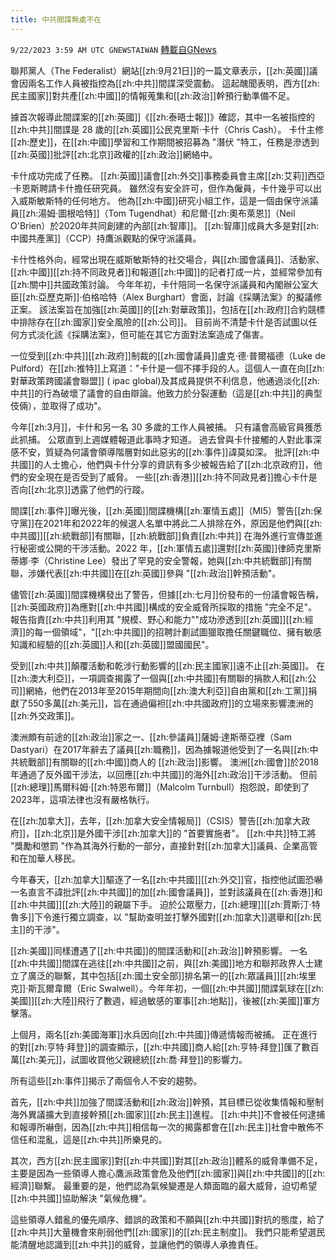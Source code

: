 ```yaml
---
title: 中共間諜無處不在
---
```

`9/22/2023 3:59 AM UTC GNEWSTAIWAN` [轉載自GNews](https://gnews.org/articles/1724653)


  
聯邦黨人（The Federalist）網站[[zh:9月21日]]的一篇文章表示，[[zh:英國]]議會因兩名工作人員被指控為[[zh:中共]]間諜深受震動。 這起醜聞表明，西方[[zh:民主國家]]對共產[[zh:中國]]的情報蒐集和[[zh:政治]]幹預行動準備不足。

據首次報導此間諜案的[[zh:英國]]《[[zh:泰晤士報]]》確認，其中一名被指控的[[zh:中共]]間諜是 28 歲的[[zh:英國]]公民克里斯·卡什（Chris Cash）。 卡什主修[[zh:歷史]]，在[[zh:中國]]學習和工作期間被招募為 "潛伏 "特工，任務是滲透到[[zh:英國]]批評[[zh:北京]]政權的[[zh:政治]]網絡中。

  

卡什成功完成了任務。 [[zh:英國]]議會[[zh:外交]]事務委員會主席[[zh:艾莉]]西亞·卡恩斯聘請卡什擔任研究員。 雖然沒有安全許可，但作為僱員，卡什幾乎可以出入威斯敏斯特的任何地方。 他為[[zh:中國]]研究小組工作，這是一個由保守派議員[[zh:湯姆·圖根哈特]]（Tom Tugendhat）和尼爾·[[zh:奧布萊恩]]（Neil O'Brien）於2020年共同創建的內部[[zh:智庫]]。 [[zh:智庫]]成員大多是對[[zh:中國共產黨]]（CCP）持鷹派觀點的保守派議員。

  

卡什性格外向，經常出現在威斯敏斯特的社交場合，與[[zh:國會議員]]、活動家、[[zh:中國]][[zh:持不同政見者]]和報道[[zh:中國]]的記者打成一片，並經常參加有[[zh:關中]]共國政策討論。 今年年初，卡什陪同一名保守派議員和內閣辦公室大臣[[zh:亞歷克斯]]·伯格哈特（Alex Burghart）會面，討論《採購法案》的擬議修正案。 該法案旨在加強[[zh:英國]]的[[zh:對華政策]]，包括在[[zh:政府]]合約競標中排除存在[[zh:國家]]安全風險的[[zh:公司]]。 目前尚不清楚卡什是否試圖以任何方式淡化該《採購法案》，但可能在其它方面對法案造成了傷害。

  

一位受到[[zh:中共]][[zh:政府]]制裁的[[zh:國會議員]]盧克·德·普爾福德（Luke de Pulford）在[[zh:推特]]上寫道："卡什是一個不擇手段的人。這個人一直在向[[zh:對華政策跨國議會聯盟]] (  ipac global)及其成員提供不利信息，他通過淡化[[zh:中共]]的行為破壞了議會的自由辯論。他致力於分裂運動（這是[[zh:中共]]的典型伎倆），並取得了成功"。

  

今年[[zh:3月]]，卡什和另一名 30 多歲的工作人員被捕。 只有議會高級官員獲悉此抓捕。 公眾直到上週媒體報道此事時才知道。 過去曾與卡什接觸的人對此事深感不安，質疑為何議會領導階層對如此惡劣的[[zh:事件]]諱莫如深。 批評[[zh:中共國]]的人士擔心，他們與卡什分享的資訊有多少被報告給了[[zh:北京政府]]，他們的安全現在是否受到了威脅。 一些[[zh:香港]][[zh:持不同政見者]]擔心卡什是否向[[zh:北京]]透露了他們的行蹤。

  

間諜[[zh:事件]]曝光後，[[zh:英國]]間諜機構[[zh:軍情五處]]（MI5）警告[[zh:保守黨]]在2021年和2022年的候選人名單中將此二人排除在外，原因是他們與[[zh:中共國]][[zh:統戰部]]有關聯，[[zh:統戰部]]負責[[zh:中共]] 在海外進行宣傳並進行秘密或公開的干涉活動。2022 年，[[zh:軍情五處]]還對[[zh:英國]]律師克里斯蒂娜·李（Christine Lee）發出了罕見的安全警報，她與[[zh:中共統戰部]]有關聯，涉嫌代表[[zh:中共國]]在[[zh:英國]]參與 "[[zh:政治]]幹預活動"。

  

儘管[[zh:英國]]間諜機構發出了警告，但據[[zh:七月]]份發布的一份議會報告稱，[[zh:英國政府]]為應對[[zh:中共國]]構成的安全威脅所採取的措施 "完全不足"。 報告指責[[zh:中共]]利用其 "規模、野心和能力""成功滲透到[[zh:英國]][[zh:經濟]]的每一個領域"，"[[zh:中共國]]的招聘計劃試圖獵取擔任關鍵職位、擁有敏感知識和經驗的[[zh:英國]]人和[[zh:英國]]盟國國民"。

  

受到[[zh:中共]]顛覆活動和乾涉行動影響的[[zh:民主國家]]遠不止[[zh:英國]]。 在[[zh:澳大利亞]]，一項調查揭露了一個與[[zh:中共國]]有關聯的捐款人和[[zh:公司]]網絡，他們在2013年至2015年期間向[[zh:澳大利亞]]自由黨和[[zh:工黨]]捐獻了550多萬[[zh:美元]]，旨在通過偏袒[[zh:中共國政府]]的立場來影響澳洲的[[zh:外交政策]]。

  

澳洲頗有前途的[[zh:政治]]家之一、[[zh:參議員]]薩姆·達斯蒂亞裡（Sam Dastyari）在2017年辭去了議員[[zh:職務]]，因為據報道他受到了一名與[[zh:中共統戰部]]有關聯的[[zh:中國]]商人的 [[zh:政治]]影響。 澳洲[[zh:國會]]於2018年通過了反外國干涉法，以回應[[zh:中共國]]的海外[[zh:政治]]干涉活動。 但前[[zh:總理]]馬爾科姆·[[zh:特恩布爾]]（Malcolm Turnbull）抱怨說，即使到了2023年，這項法律也沒有嚴格執行。

  

在[[zh:加拿大]]，去年，[[zh:加拿大安全情報局]]（CSIS）警告[[zh:加拿大政府]]，[[zh:北京]]是外國干涉[[zh:加拿大]]的 "首要實施者"。 [[zh:中共]]特工將 "獎勵和懲罰 "作為其海外行動的一部分，直接針對[[zh:加拿大]]議員、企業高管和在加華人移民。

  

今年春天，[[zh:加拿大]]驅逐了一名[[zh:中共國]][[zh:外交]]官，指控他試圖恐嚇一名直言不諱批評[[zh:中共國]]的加[[zh:國會議員]]，並對該議員在[[zh:香港]]和[[zh:中共國]][[zh:大陸]]的親屬下手。 迫於公眾壓力，[[zh:總理]][[zh:賈斯汀·特魯多]]下令進行獨立調查，以 "幫助查明並打擊外國對[[zh:加拿大]]選舉和[[zh:民主]]的干涉"。

  

[[zh:美國]]同樣遭遇了[[zh:中共國]]的間諜活動和[[zh:政治]]幹預影響。 一名[[zh:中共國]]間諜在逃往[[zh:中共國]]之前，與[[zh:美國]]地方和聯邦政界人士建立了廣泛的聯繫，其中包括[[zh:國土安全部]]排名第一的[[zh:眾議員]][[zh:埃里克]]·斯瓦爾韋爾（Eric Swalwell）。今年年初，一個[[zh:中共國]]間諜氣球在[[zh:美國]][[zh:大陸]]飛行了數週，經過敏感的軍事[[zh:地點]]，後被[[zh:美國]]軍方擊落。

  

上個月，兩名[[zh:美國海軍]]水兵因向[[zh:中共國]]傳遞情報而被捕。 正在進行的對[[zh:亨特·拜登]]的調查顯示，[[zh:中共國]]商人給[[zh:亨特·拜登]]匯了數百萬[[zh:美元]]，試圖收買他父親總統[[zh:喬·拜登]]的影響力。

  

所有這些[[zh:事件]]揭示了兩個令人不安的趨勢。

  

首先，[[zh:中共]]加強了間諜活動和[[zh:政治]]幹預，其目標已從收集情報和壓制海外異議擴大到直接幹預[[zh:國家]][[zh:民主]]進程。 [[zh:中共]]不會被任何逮捕和報導所嚇倒，因為[[zh:中共]]相信每一次的揭露都會在[[zh:民主]]社會中散佈不信任和混亂，這是[[zh:中共]]所樂見的。

  

其次，西方[[zh:民主國家]]對[[zh:中共國]]對其[[zh:政治]]體系的威脅準備不足，主要是因為一些領導人擔心鷹派政策會危及他們[[zh:國家]]與[[zh:中共國]]的[[zh:經濟]]聯繫。 最重要的是，他們認為氣候變遷是人類面臨的最大威脅，迫切希望[[zh:中共國]]協助解決 "氣候危機"。

  

這些領導人錯亂的優先順序、錯誤的政策和不願與[[zh:中共國]]對抗的態度，給了[[zh:中共]]大量機會來削弱他們[[zh:國家]]的[[zh:民主制度]]。 我們只能希望選民能清醒地認識到[[zh:中共]]的威脅，並讓他們的領導人承擔責任。
